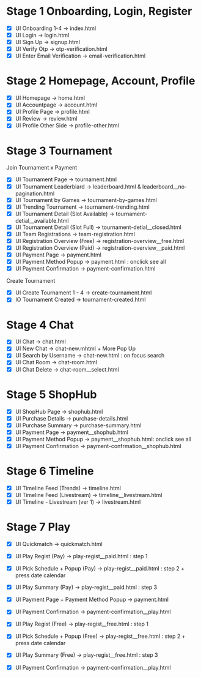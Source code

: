 # Stage 1 Onboarding, Login, Register

- [x] UI Onboarding 1-4 -> index.html
- [x] UI Login -> login.html
- [x] UI Sign Up -> signup.html
- [x] UI Verify Otp -> otp-verification.html
- [x] UI Enter Email Verification -> email-verification.html

# Stage 2 Homepage, Account, Profile

- [x] UI Homepage -> home.html
- [x] UI Accountpage -> account.html
- [x] UI Profile Page -> profile.html
- [x] UI Review -> review.html
- [x] UI Profile Other Side -> profile-other.html

# Stage 3 Tournament

Join Tournament x Payment

- [x] UI Tournament Page -> tournament.html
- [x] UI Tournament Leaderbiard -> leaderboard.html & leaderboard\_\_no-pagination.html
- [x] UI Tournament by Games -> tournament-by-games.html
- [x] UI Trending Tournament -> tournament-trending.html
- [x] UI Tournament Detail (Slot Available) -> tournament-detial\_\_available.html
- [x] UI Tournament Detail (Slot Full) -> tournament-detial\_\_closed.html
- [x] UI Team Registrations -> team-registration.html
- [x] UI Registration Overview (Free) -> registration-overview\_\_free.html
- [x] UI Registration Overview (Paid) -> registration-overview\_\_paid.html
- [x] UI Payment Page -> payment.html
- [x] UI Payment Method Popup -> payment.html : onclick see all
- [x] UI Payment Confirmation -> payment-confirmation.html

Create Tournament

- [x] UI Create Tournament 1 - 4 -> create-tournament.html
- [x] IO Tournament Created -> tournament-created.html

# Stage 4 Chat

- [x] UI Chat -> chat.html
- [x] UI New Chat -> chat-new.mhtml + More Pop Up
- [x] UI Search by Username -> chat-new.html : on focus search
- [x] UI Chat Room -> chat-room.html
- [x] UI Chat Delete -> chat-room\_\_select.html

# Stage 5 ShopHub

- [x] UI ShopHub Page -> shophub.html
- [x] UI Purchase Details -> purchase-details.html
- [x] UI Purchase Summary -> purchase-summary.html
- [x] UI Payment Page -> payment\_\_shophub.html
- [x] UI Payment Method Popup -> payment\_\_shophub.html: onclick see all
- [x] UI Payment Confirmation -> payment-confrmation\_\_shophub.html

# Stage 6 Timeline

- [x] UI Timeline Feed (Trends) -> timeline.html
- [x] UI Timeline Feed (Livestream) -> timeline\_\_livestream.html
- [x] UI Timeline - Livestream (ver 1) -> livestream.html

# Stage 7 Play

- [x] UI Quickmatch -> quickmatch.html
- [x] UI Play Regist (Pay) -> play-regist\_\_paid.html : step 1
- [x] UI Pick Schedule + Popup (Pay) -> play-regist\_\_paid.html : step 2 + press date calendar
- [x] UI Play Summary (Pay) -> play-regist\_\_paid.html : step 3
- [x] UI Payment Page + Payment Method Popup -> payment.html
- [x] UI Payment Confirmation -> payment-confirmation\_\_play.html

- [x] UI Play Regist (Free) -> play-regist\_\_free.html : step 1
- [x] UI Pick Schedule + Popup (Free) -> play-regist\_\_free.html : step 2 + press date calendar
- [x] UI Play Summary (Free) -> play-regist\_\_free.html : step 3
- [x] UI Payment Confirmation -> payment-confirmation\_\_play.html

